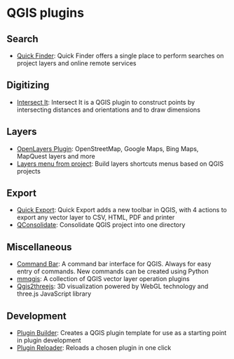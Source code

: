 QGIS plugins
============

Search
------

* [Quick Finder](https://plugins.qgis.org/plugins/quickfinder/): Quick Finder offers a single place to perform searches on project layers and online remote services

Digitizing
----------

* [Intersect It](https://plugins.qgis.org/plugins/intersectit/): Intersect It is a QGIS plugin to construct points by intersecting distances and orientations and to draw dimensions

Layers
------

* [OpenLayers Plugin](http://plugins.qgis.org/plugins/openlayers_plugin/): OpenStreetMap, Google Maps, Bing Maps, MapQuest layers and more
* [Layers menu from project](http://plugins.qgis.org/plugins/menu_from_project/): Build layers shortcuts menus based on QGIS projects

Export
------

* [Quick Export](http://plugins.qgis.org/plugins/QuickExport/): Quick Export adds a new toolbar in QGIS, with 4 actions to export any vector layer to CSV, HTML, PDF and printer
* [QConsolidate](http://plugins.qgis.org/plugins/qconsolidate/): Consolidate QGIS project into one directory

Miscellaneous
-------------

* [Command Bar](http://plugins.qgis.org/plugins/qgiscommand/): A command bar interface for QGIS. Always for easy entry of commands. New commands can be created using Python
* [mmqgis](http://plugins.qgis.org/plugins/mmqgis/): A collection of QGIS vector layer operation plugins
* [Qgis2threejs](http://plugins.qgis.org/plugins/Qgis2threejs/): 3D visualization powered by WebGL technology and three.js JavaScript library

Development
-----------

* [Plugin Builder](http://plugins.qgis.org/plugins/pluginbuilder/): Creates a QGIS plugin template for use as a starting point in plugin development
* [Plugin Reloader](http://plugins.qgis.org/plugins/plugin_reloader/): Reloads a chosen plugin in one click
